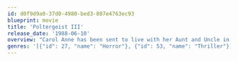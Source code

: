 ```yaml
---
id: d0f9d9a0-37d0-4980-bed3-807e4763ec93
blueprint: movie
title: 'Poltergeist III'
release_date: '1988-06-10'
overview: "Carol Anne has been sent to live with her Aunt and Uncle in an effort to hide her from the clutches of the ghostly Reverend Kane, but he tracks her down and terrorises her in her relatives' appartment in a tall glass building. Will he finally achieve his target and capture Carol Anne again, or will Tangina be able, yet again, to thwart him?"
genres: '[{"id": 27, "name": "Horror"}, {"id": 53, "name": "Thriller"}]'
---
```

